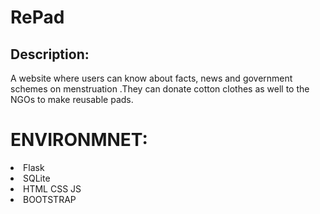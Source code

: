 # RePad
## Description:
A website where users can know about facts, news and government schemes on menstruation .They can donate cotton clothes as well to the NGOs to make reusable pads.
# ENVIRONMNET:
<li> Flask
  <li> SQLite
    <li> HTML CSS JS
      <li> BOOTSTRAP
